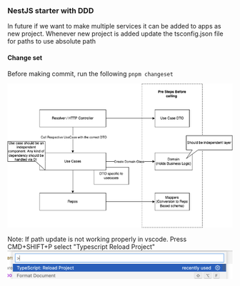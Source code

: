 ### NestJS starter with DDD

In future if we want to make multiple services it can be added to apps as new project. Whenever new project is added update the tsconfig.json file for paths to use absolute path
#### Change set
Before making commit, run the following
`pnpm changeset`

![alt scaffloding-image](https://raw.githubusercontent.com/mahboobmonnamd/monorepo-nestjs/master/diagrams/images/scaffolding.png)


Note: 
If path update is not working properly in vscode. Press CMD+SHIFT+P select "Typescript Reload Project"
![alt reload-image](https://raw.githubusercontent.com/mahboobmonnamd/monorepo-nestjs/master/diagrams/images/reload-project.png)